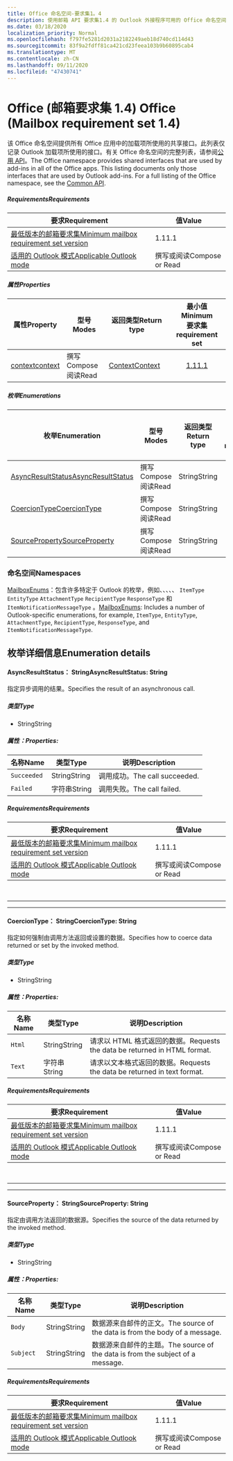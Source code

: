 ```yaml
---
title: Office 命名空间-要求集1。4
description: 使用邮箱 API 要求集1.4 的 Outlook 外接程序可用的 Office 命名空间成员。
ms.date: 03/18/2020
localization_priority: Normal
ms.openlocfilehash: f797fe5281d2031a2182249aeb18d740cd114d43
ms.sourcegitcommit: 83f9a2fdff81ca421cd23feea103b9b60895cab4
ms.translationtype: MT
ms.contentlocale: zh-CN
ms.lasthandoff: 09/11/2020
ms.locfileid: "47430741"
---
```

# <a name="office-mailbox-requirement-set-14"></a><span data-ttu-id="3f089-103">Office (邮箱要求集 1.4) </span><span class="sxs-lookup"><span data-stu-id="3f089-103">Office (Mailbox requirement set 1.4)</span></span>

<span data-ttu-id="3f089-p101">该 Office 命名空间提供所有 Office 应用中的加载项所使用的共享接口。此列表仅记录 Outlook 加载项所使用的接口。有关 Office 命名空间的完整列表，请参阅[公用 API](/javascript/api/office)。</span><span class="sxs-lookup"><span data-stu-id="3f089-p101">The Office namespace provides shared interfaces that are used by add-ins in all of the Office apps. This listing documents only those interfaces that are used by Outlook add-ins. For a full listing of the Office namespace, see the [Common API](/javascript/api/office).</span></span>

##### <a name="requirements"></a><span data-ttu-id="3f089-106">Requirements</span><span class="sxs-lookup"><span data-stu-id="3f089-106">Requirements</span></span>

|<span data-ttu-id="3f089-107">要求</span><span class="sxs-lookup"><span data-stu-id="3f089-107">Requirement</span></span>| <span data-ttu-id="3f089-108">值</span><span class="sxs-lookup"><span data-stu-id="3f089-108">Value</span></span>|
|---|---|
|[<span data-ttu-id="3f089-109">最低版本的邮箱要求集</span><span class="sxs-lookup"><span data-stu-id="3f089-109">Minimum mailbox requirement set version</span></span>](../../requirement-sets/outlook-api-requirement-sets.md)| <span data-ttu-id="3f089-110">1.1</span><span class="sxs-lookup"><span data-stu-id="3f089-110">1.1</span></span>|
|[<span data-ttu-id="3f089-111">适用的 Outlook 模式</span><span class="sxs-lookup"><span data-stu-id="3f089-111">Applicable Outlook mode</span></span>](../../../outlook/outlook-add-ins-overview.md#extension-points)| <span data-ttu-id="3f089-112">撰写或阅读</span><span class="sxs-lookup"><span data-stu-id="3f089-112">Compose or Read</span></span>|

##### <a name="properties"></a><span data-ttu-id="3f089-113">属性</span><span class="sxs-lookup"><span data-stu-id="3f089-113">Properties</span></span>

| <span data-ttu-id="3f089-114">属性</span><span class="sxs-lookup"><span data-stu-id="3f089-114">Property</span></span> | <span data-ttu-id="3f089-115">型号</span><span class="sxs-lookup"><span data-stu-id="3f089-115">Modes</span></span> | <span data-ttu-id="3f089-116">返回类型</span><span class="sxs-lookup"><span data-stu-id="3f089-116">Return type</span></span> | <span data-ttu-id="3f089-117">最小值</span><span class="sxs-lookup"><span data-stu-id="3f089-117">Minimum</span></span><br><span data-ttu-id="3f089-118">要求集</span><span class="sxs-lookup"><span data-stu-id="3f089-118">requirement set</span></span> |
|---|---|---|:---:|
| [<span data-ttu-id="3f089-119">context</span><span class="sxs-lookup"><span data-stu-id="3f089-119">context</span></span>](office.context.md) | <span data-ttu-id="3f089-120">撰写</span><span class="sxs-lookup"><span data-stu-id="3f089-120">Compose</span></span><br><span data-ttu-id="3f089-121">阅读</span><span class="sxs-lookup"><span data-stu-id="3f089-121">Read</span></span> | [<span data-ttu-id="3f089-122">Context</span><span class="sxs-lookup"><span data-stu-id="3f089-122">Context</span></span>](/javascript/api/office/office.context?view=outlook-js-1.4&preserve-view=true) | [<span data-ttu-id="3f089-123">1.1</span><span class="sxs-lookup"><span data-stu-id="3f089-123">1.1</span></span>](../requirement-set-1.1/outlook-requirement-set-1.1.md) |

##### <a name="enumerations"></a><span data-ttu-id="3f089-124">枚举</span><span class="sxs-lookup"><span data-stu-id="3f089-124">Enumerations</span></span>

| <span data-ttu-id="3f089-125">枚举</span><span class="sxs-lookup"><span data-stu-id="3f089-125">Enumeration</span></span> | <span data-ttu-id="3f089-126">型号</span><span class="sxs-lookup"><span data-stu-id="3f089-126">Modes</span></span> | <span data-ttu-id="3f089-127">返回类型</span><span class="sxs-lookup"><span data-stu-id="3f089-127">Return type</span></span> | <span data-ttu-id="3f089-128">最小值</span><span class="sxs-lookup"><span data-stu-id="3f089-128">Minimum</span></span><br><span data-ttu-id="3f089-129">要求集</span><span class="sxs-lookup"><span data-stu-id="3f089-129">requirement set</span></span> |
|---|---|---|:---:|
| [<span data-ttu-id="3f089-130">AsyncResultStatus</span><span class="sxs-lookup"><span data-stu-id="3f089-130">AsyncResultStatus</span></span>](#asyncresultstatus-string) | <span data-ttu-id="3f089-131">撰写</span><span class="sxs-lookup"><span data-stu-id="3f089-131">Compose</span></span><br><span data-ttu-id="3f089-132">阅读</span><span class="sxs-lookup"><span data-stu-id="3f089-132">Read</span></span> | <span data-ttu-id="3f089-133">String</span><span class="sxs-lookup"><span data-stu-id="3f089-133">String</span></span> | [<span data-ttu-id="3f089-134">1.1</span><span class="sxs-lookup"><span data-stu-id="3f089-134">1.1</span></span>](../requirement-set-1.1/outlook-requirement-set-1.1.md) |
| [<span data-ttu-id="3f089-135">CoercionType</span><span class="sxs-lookup"><span data-stu-id="3f089-135">CoercionType</span></span>](#coerciontype-string) | <span data-ttu-id="3f089-136">撰写</span><span class="sxs-lookup"><span data-stu-id="3f089-136">Compose</span></span><br><span data-ttu-id="3f089-137">阅读</span><span class="sxs-lookup"><span data-stu-id="3f089-137">Read</span></span> | <span data-ttu-id="3f089-138">String</span><span class="sxs-lookup"><span data-stu-id="3f089-138">String</span></span> | [<span data-ttu-id="3f089-139">1.1</span><span class="sxs-lookup"><span data-stu-id="3f089-139">1.1</span></span>](../requirement-set-1.1/outlook-requirement-set-1.1.md) |
| [<span data-ttu-id="3f089-140">SourceProperty</span><span class="sxs-lookup"><span data-stu-id="3f089-140">SourceProperty</span></span>](#sourceproperty-string) | <span data-ttu-id="3f089-141">撰写</span><span class="sxs-lookup"><span data-stu-id="3f089-141">Compose</span></span><br><span data-ttu-id="3f089-142">阅读</span><span class="sxs-lookup"><span data-stu-id="3f089-142">Read</span></span> | <span data-ttu-id="3f089-143">String</span><span class="sxs-lookup"><span data-stu-id="3f089-143">String</span></span> | [<span data-ttu-id="3f089-144">1.1</span><span class="sxs-lookup"><span data-stu-id="3f089-144">1.1</span></span>](../requirement-set-1.1/outlook-requirement-set-1.1.md) |

### <a name="namespaces"></a><span data-ttu-id="3f089-145">命名空间</span><span class="sxs-lookup"><span data-stu-id="3f089-145">Namespaces</span></span>

<span data-ttu-id="3f089-146">[MailboxEnums](/javascript/api/outlook/office.mailboxenums.attachmentcontentformat?view=outlook-js-1.4&preserve-view=true)：包含许多特定于 Outlook 的枚举，例如、、、、、 `ItemType` `EntityType` `AttachmentType` `RecipientType` `ResponseType` 和 `ItemNotificationMessageType` 。</span><span class="sxs-lookup"><span data-stu-id="3f089-146">[MailboxEnums](/javascript/api/outlook/office.mailboxenums.attachmentcontentformat?view=outlook-js-1.4&preserve-view=true): Includes a number of Outlook-specific enumerations, for example, `ItemType`, `EntityType`, `AttachmentType`, `RecipientType`, `ResponseType`, and `ItemNotificationMessageType`.</span></span>

## <a name="enumeration-details"></a><span data-ttu-id="3f089-147">枚举详细信息</span><span class="sxs-lookup"><span data-stu-id="3f089-147">Enumeration details</span></span>

#### <a name="asyncresultstatus-string"></a><span data-ttu-id="3f089-148">AsyncResultStatus： String</span><span class="sxs-lookup"><span data-stu-id="3f089-148">AsyncResultStatus: String</span></span>

<span data-ttu-id="3f089-149">指定异步调用的结果。</span><span class="sxs-lookup"><span data-stu-id="3f089-149">Specifies the result of an asynchronous call.</span></span>

##### <a name="type"></a><span data-ttu-id="3f089-150">类型</span><span class="sxs-lookup"><span data-stu-id="3f089-150">Type</span></span>

*   <span data-ttu-id="3f089-151">String</span><span class="sxs-lookup"><span data-stu-id="3f089-151">String</span></span>

##### <a name="properties"></a><span data-ttu-id="3f089-152">属性：</span><span class="sxs-lookup"><span data-stu-id="3f089-152">Properties:</span></span>

|<span data-ttu-id="3f089-153">名称</span><span class="sxs-lookup"><span data-stu-id="3f089-153">Name</span></span>| <span data-ttu-id="3f089-154">类型</span><span class="sxs-lookup"><span data-stu-id="3f089-154">Type</span></span>| <span data-ttu-id="3f089-155">说明</span><span class="sxs-lookup"><span data-stu-id="3f089-155">Description</span></span>|
|---|---|---|
|`Succeeded`| <span data-ttu-id="3f089-156">String</span><span class="sxs-lookup"><span data-stu-id="3f089-156">String</span></span>|<span data-ttu-id="3f089-157">调用成功。</span><span class="sxs-lookup"><span data-stu-id="3f089-157">The call succeeded.</span></span>|
|`Failed`| <span data-ttu-id="3f089-158">字符串</span><span class="sxs-lookup"><span data-stu-id="3f089-158">String</span></span>|<span data-ttu-id="3f089-159">调用失败。</span><span class="sxs-lookup"><span data-stu-id="3f089-159">The call failed.</span></span>|

##### <a name="requirements"></a><span data-ttu-id="3f089-160">Requirements</span><span class="sxs-lookup"><span data-stu-id="3f089-160">Requirements</span></span>

|<span data-ttu-id="3f089-161">要求</span><span class="sxs-lookup"><span data-stu-id="3f089-161">Requirement</span></span>| <span data-ttu-id="3f089-162">值</span><span class="sxs-lookup"><span data-stu-id="3f089-162">Value</span></span>|
|---|---|
|[<span data-ttu-id="3f089-163">最低版本的邮箱要求集</span><span class="sxs-lookup"><span data-stu-id="3f089-163">Minimum mailbox requirement set version</span></span>](../../requirement-sets/outlook-api-requirement-sets.md)| <span data-ttu-id="3f089-164">1.1</span><span class="sxs-lookup"><span data-stu-id="3f089-164">1.1</span></span>|
|[<span data-ttu-id="3f089-165">适用的 Outlook 模式</span><span class="sxs-lookup"><span data-stu-id="3f089-165">Applicable Outlook mode</span></span>](../../../outlook/outlook-add-ins-overview.md#extension-points)| <span data-ttu-id="3f089-166">撰写或阅读</span><span class="sxs-lookup"><span data-stu-id="3f089-166">Compose or Read</span></span>|

<br>

---
---

#### <a name="coerciontype-string"></a><span data-ttu-id="3f089-167">CoercionType： String</span><span class="sxs-lookup"><span data-stu-id="3f089-167">CoercionType: String</span></span>

<span data-ttu-id="3f089-168">指定如何强制由调用方法返回或设置的数据。</span><span class="sxs-lookup"><span data-stu-id="3f089-168">Specifies how to coerce data returned or set by the invoked method.</span></span>

##### <a name="type"></a><span data-ttu-id="3f089-169">类型</span><span class="sxs-lookup"><span data-stu-id="3f089-169">Type</span></span>

*   <span data-ttu-id="3f089-170">String</span><span class="sxs-lookup"><span data-stu-id="3f089-170">String</span></span>

##### <a name="properties"></a><span data-ttu-id="3f089-171">属性：</span><span class="sxs-lookup"><span data-stu-id="3f089-171">Properties:</span></span>

|<span data-ttu-id="3f089-172">名称</span><span class="sxs-lookup"><span data-stu-id="3f089-172">Name</span></span>| <span data-ttu-id="3f089-173">类型</span><span class="sxs-lookup"><span data-stu-id="3f089-173">Type</span></span>| <span data-ttu-id="3f089-174">说明</span><span class="sxs-lookup"><span data-stu-id="3f089-174">Description</span></span>|
|---|---|---|
|`Html`| <span data-ttu-id="3f089-175">String</span><span class="sxs-lookup"><span data-stu-id="3f089-175">String</span></span>|<span data-ttu-id="3f089-176">请求以 HTML 格式返回的数据。</span><span class="sxs-lookup"><span data-stu-id="3f089-176">Requests the data be returned in HTML format.</span></span>|
|`Text`| <span data-ttu-id="3f089-177">字符串</span><span class="sxs-lookup"><span data-stu-id="3f089-177">String</span></span>|<span data-ttu-id="3f089-178">请求以文本格式返回的数据。</span><span class="sxs-lookup"><span data-stu-id="3f089-178">Requests the data be returned in text format.</span></span>|

##### <a name="requirements"></a><span data-ttu-id="3f089-179">Requirements</span><span class="sxs-lookup"><span data-stu-id="3f089-179">Requirements</span></span>

|<span data-ttu-id="3f089-180">要求</span><span class="sxs-lookup"><span data-stu-id="3f089-180">Requirement</span></span>| <span data-ttu-id="3f089-181">值</span><span class="sxs-lookup"><span data-stu-id="3f089-181">Value</span></span>|
|---|---|
|[<span data-ttu-id="3f089-182">最低版本的邮箱要求集</span><span class="sxs-lookup"><span data-stu-id="3f089-182">Minimum mailbox requirement set version</span></span>](../../requirement-sets/outlook-api-requirement-sets.md)| <span data-ttu-id="3f089-183">1.1</span><span class="sxs-lookup"><span data-stu-id="3f089-183">1.1</span></span>|
|[<span data-ttu-id="3f089-184">适用的 Outlook 模式</span><span class="sxs-lookup"><span data-stu-id="3f089-184">Applicable Outlook mode</span></span>](../../../outlook/outlook-add-ins-overview.md#extension-points)| <span data-ttu-id="3f089-185">撰写或阅读</span><span class="sxs-lookup"><span data-stu-id="3f089-185">Compose or Read</span></span>|

<br>

---
---

#### <a name="sourceproperty-string"></a><span data-ttu-id="3f089-186">SourceProperty： String</span><span class="sxs-lookup"><span data-stu-id="3f089-186">SourceProperty: String</span></span>

<span data-ttu-id="3f089-187">指定由调用方法返回的数据源。</span><span class="sxs-lookup"><span data-stu-id="3f089-187">Specifies the source of the data returned by the invoked method.</span></span>

##### <a name="type"></a><span data-ttu-id="3f089-188">类型</span><span class="sxs-lookup"><span data-stu-id="3f089-188">Type</span></span>

*   <span data-ttu-id="3f089-189">String</span><span class="sxs-lookup"><span data-stu-id="3f089-189">String</span></span>

##### <a name="properties"></a><span data-ttu-id="3f089-190">属性：</span><span class="sxs-lookup"><span data-stu-id="3f089-190">Properties:</span></span>

|<span data-ttu-id="3f089-191">名称</span><span class="sxs-lookup"><span data-stu-id="3f089-191">Name</span></span>| <span data-ttu-id="3f089-192">类型</span><span class="sxs-lookup"><span data-stu-id="3f089-192">Type</span></span>| <span data-ttu-id="3f089-193">说明</span><span class="sxs-lookup"><span data-stu-id="3f089-193">Description</span></span>|
|---|---|---|
|`Body`| <span data-ttu-id="3f089-194">String</span><span class="sxs-lookup"><span data-stu-id="3f089-194">String</span></span>|<span data-ttu-id="3f089-195">数据源来自邮件的正文。</span><span class="sxs-lookup"><span data-stu-id="3f089-195">The source of the data is from the body of a message.</span></span>|
|`Subject`| <span data-ttu-id="3f089-196">String</span><span class="sxs-lookup"><span data-stu-id="3f089-196">String</span></span>|<span data-ttu-id="3f089-197">数据源来自邮件的主题。</span><span class="sxs-lookup"><span data-stu-id="3f089-197">The source of the data is from the subject of a message.</span></span>|

##### <a name="requirements"></a><span data-ttu-id="3f089-198">Requirements</span><span class="sxs-lookup"><span data-stu-id="3f089-198">Requirements</span></span>

|<span data-ttu-id="3f089-199">要求</span><span class="sxs-lookup"><span data-stu-id="3f089-199">Requirement</span></span>| <span data-ttu-id="3f089-200">值</span><span class="sxs-lookup"><span data-stu-id="3f089-200">Value</span></span>|
|---|---|
|[<span data-ttu-id="3f089-201">最低版本的邮箱要求集</span><span class="sxs-lookup"><span data-stu-id="3f089-201">Minimum mailbox requirement set version</span></span>](../../requirement-sets/outlook-api-requirement-sets.md)| <span data-ttu-id="3f089-202">1.1</span><span class="sxs-lookup"><span data-stu-id="3f089-202">1.1</span></span>|
|[<span data-ttu-id="3f089-203">适用的 Outlook 模式</span><span class="sxs-lookup"><span data-stu-id="3f089-203">Applicable Outlook mode</span></span>](../../../outlook/outlook-add-ins-overview.md#extension-points)| <span data-ttu-id="3f089-204">撰写或阅读</span><span class="sxs-lookup"><span data-stu-id="3f089-204">Compose or Read</span></span>|
